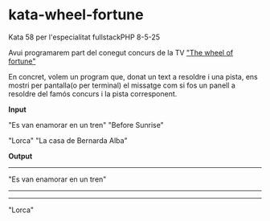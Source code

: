 # kata-wheel-fortune

Kata 58 per l'especialitat fullstackPHP 8-5-25

Avui programarem part del conegut concurs de la TV ["The wheel of fortune"](https://es.wikipedia.org/wiki/Wheel_of_Fortune)

En concret, volem un program que, donat un text a resoldre i una pista, ens mostri per pantalla(o per terminal) el missatge com si fos un panell a resoldre del famós concurs i la pista corresponent.

**Input**

"Es van enamorar en un tren" "Before Sunrise"

"Lorca" "La casa de Bernarda Alba"

**Output**

______ _______

"Es van enamorar en un tren"

__ ____ __ 

________ ____

"Lorca"
